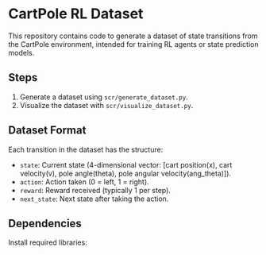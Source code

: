 # CartPole RL Dataset

This repository contains code to generate a dataset of state transitions from the CartPole environment, intended for training RL agents or state prediction models.

## Steps
1. Generate a dataset using `scr/generate_dataset.py`.
2. Visualize the dataset with `scr/visualize_dataset.py`. 

## Dataset Format
Each transition in the dataset has the structure:
- `state`: Current state (4-dimensional vector: [cart position(x), cart velocity(v), pole angle(theta), pole angular velocity(ang_theta)]).
- `action`: Action taken (0 = left, 1 = right).
- `reward`: Reward received (typically 1 per step).
- `next_state`: Next state after taking the action.

## Dependencies
Install required libraries:
